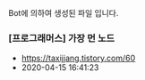 Bot에 의하여 생성된 파일 입니다. 
### [프로그래머스] 가장 먼 노드 
- https://taxijjang.tistory.com/60 
- 2020-04-15 16:41:23 
